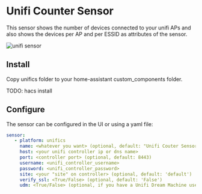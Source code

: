 # Unifi Counter Sensor

This sensor shows the number of devices connected to your unifi APs and also
shows the devices per AP and per ESSID as attributes of the sensor.

![unifi sensor](https://github.com/clyra/homeassistant/blob/master/unifi_sensor.png?raw=true)

## Install

Copy unifics folder to your home-assistant custom_components folder.

TODO: hacs install

## Configure

The sensor can be configured in the UI or using a yaml file:

```yaml
sensor:
   - platform: unifics
     name: <whatever you want> (optional, default: "Unifi Couter Sensor")
     host: <your unifi controller ip or dns name>
     port: <controller port> (optional, default: 8443)
     username: <unifi_controller_username>
     password: <unifi_controller_password>
     site: <your "site" on controller> (optional, default: 'default')
     verify_ssl: <True/False> (optional, default: 'False')
     udm: <True/False> (optional, if you have a Unifi Dream Machine use True as the API is different)
```

